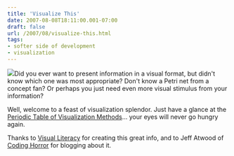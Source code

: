 ```yaml
---
title: 'Visualize This'
date: 2007-08-08T18:11:00.001-07:00
draft: false
url: /2007/08/visualize-this.html
tags: 
- softer side of development
- visualization
---
```


[![](http://www.codinghorror.com/blog/images/periodic-table-of-visualization-methods.png)](http://www.codinghorror.com/blog/images/periodic-table-of-visualization-methods.png)Did you ever want to present information in a visual format, but didn't know which one was most appropriate? Don't know a Petri net from a concept fan? Or perhaps you just need even more visual stimulus from your information?  
  
Well, welcome to a feast of visualization splendor. Just have a glance at the [Periodic Table of Visualization Methods](http://www.visual-literacy.org/periodic_table/periodic_table.html)... your eyes will never go hungry again.  
  
Thanks to [Visual Literacy](http://www.visual-literacy.org/) for creating this great info, and to Jeff Atwood of [Coding Horror](http://www.codinghorror.com) for blogging about it.